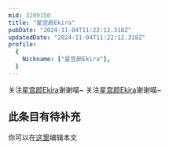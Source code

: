 ```yaml
---
mid: 3209150
title: "星宫颜Ekira"
pubDate: "2024-11-04T11:22:12.318Z"
updatedDate: "2024-11-04T11:22:12.318Z"
profile:
  {
    Nickname: ["星宫颜Ekira"],
  }
---
```


关注[星宫颜Ekira](https://space.bilibili.com/3209150)谢谢喵~ 关注[星宫颜Ekira](https://space.bilibili.com/3209150)谢谢喵~

## 此条目有待补充
你可以在[这里](https://github.com/Yuhanawa/VTuber.ICU/edit/master/src/content/v/星宫颜Ekira/index.md)编辑本文
